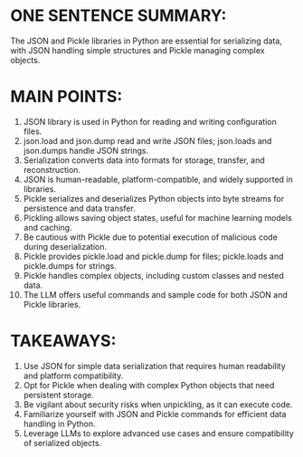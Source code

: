 # ONE SENTENCE SUMMARY:

The JSON and Pickle libraries in Python are essential for serializing data, with JSON handling simple structures and Pickle managing complex objects.

# MAIN POINTS:

1. JSON library is used in Python for reading and writing configuration files.
2. json.load and json.dump read and write JSON files; json.loads and json.dumps handle JSON strings.
3. Serialization converts data into formats for storage, transfer, and reconstruction.
4. JSON is human-readable, platform-compatible, and widely supported in libraries.
5. Pickle serializes and deserializes Python objects into byte streams for persistence and data transfer.
6. Pickling allows saving object states, useful for machine learning models and caching.
7. Be cautious with Pickle due to potential execution of malicious code during deserialization.
8. Pickle provides pickle.load and pickle.dump for files; pickle.loads and pickle.dumps for strings.
9. Pickle handles complex objects, including custom classes and nested data.
10. The LLM offers useful commands and sample code for both JSON and Pickle libraries.

# TAKEAWAYS:

1. Use JSON for simple data serialization that requires human readability and platform compatibility.
2. Opt for Pickle when dealing with complex Python objects that need persistent storage.
3. Be vigilant about security risks when unpickling, as it can execute code.
4. Familiarize yourself with JSON and Pickle commands for efficient data handling in Python.
5. Leverage LLMs to explore advanced use cases and ensure compatibility of serialized objects.
